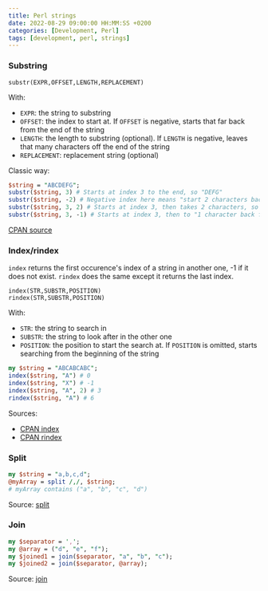 ```yaml
---
title: Perl strings
date: 2022-08-29 09:00:00 HH:MM:SS +0200
categories: [Development, Perl]
tags: [development, perl, strings]
---
```


### Substring

```text
substr(EXPR,OFFSET,LENGTH,REPLACEMENT)
```

With:

* `EXPR`: the string to substring
* `OFFSET`: the index to start at. If `OFFSET` is negative, starts that far back from the end of the string
* `LENGTH`: the length to substring (optional). If `LENGTH` is negative, leaves that many characters off the end of the string
* `REPLACEMENT`: replacement string (optional)

Classic way:

```perl
$string = "ABCDEFG";
substr($string, 3) # Starts at index 3 to the end, so "DEFG"
substr($string, -2) # Negative index here means "start 2 characters back from the end", so "FG"
substr($string, 3, 2) # Starts at index 3, then takes 2 characters, so "DE"
substr($string, 3, -1) # Starts at index 3, then to "1 character back from the end", so "DEF"
```

[CPAN source](https://metacpan.org/pod/perlfunc#substr-EXPR,OFFSET,LENGTH,REPLACEMENT)

### Index/rindex

`index` returns the first occurence's index of a string in another one, -1 if it does not exist. `rindex` does the same except it returns the last index.

```text
index(STR,SUBSTR,POSITION)
rindex(STR,SUBSTR,POSITION)
```

With:

* `STR`: the string to search in
* `SUBSTR`: the string to look after in the other one
* `POSITION`: the position to start the search at. If `POSITION` is omitted, starts searching from the beginning of the string

```perl
my $string = "ABCABCABC";
index($string, "A") # 0
index($string, "X") # -1
index($string, "A", 2) # 3
rindex($string, "A") # 6
```

Sources:

* [CPAN index](https://metacpan.org/pod/perlfunc#index-STR,SUBSTR,POSITION)
* [CPAN rindex](https://metacpan.org/pod/perlfunc#rindex-STR,SUBSTR,POSITION)

### Split

```perl
my $string = "a,b,c,d";
@myArray = split /,/, $string;
# myArray contains ("a", "b", "c", "d")
```

Source: [split](https://perldoc.perl.org/functions/split)

### Join

```perl
my $separator = ',';
my @array = ("d", "e", "f");
my $joined1 = join($separator, "a", "b", "c");
my $joined2 = join($separator, @array);
```

Source: [join](https://perldoc.perl.org/functions/join)
